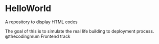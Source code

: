 # HelloWorld
A repository to display HTML codes

The goal of this is to simulate the real life building to deployment process.
 @thecodingmum Frontend track
